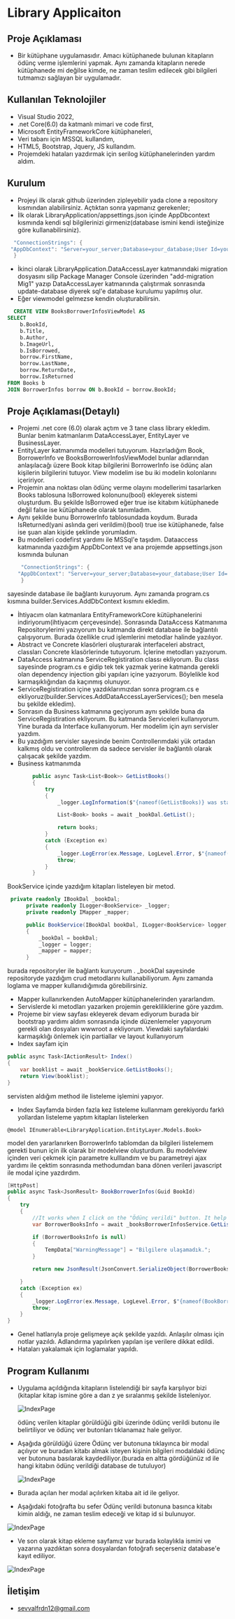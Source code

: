 # Library Applicaiton

## Proje Açıklaması

- Bir kütüphane uygulamasıdır. Amacı kütüphanede bulunan kitapların ödünç verme işlemlerini yapmak. Aynı zamanda kitapların nerede kütüphanede mi değilse kimde, ne zaman teslim edilecek gibi bilgileri tutmamızı sağlayan bir uygulamadır.

## Kullanılan Teknolojiler

- Visual Studio 2022,
- .net Core(6.0) da katmanlı mimari ve code first,
- Microsoft EntityFrameworkCore kütüphaneleri,
- Veri tabanı için MSSQL kullandım,
- HTML5, Bootstrap, Jquery, JS kullandım.
- Projemdeki hataları yazdırmak için serilog kütüphanelerinden yardım aldım.
  
## Kurulum

- Projeyi ilk olarak github üzerinden zipleyebilir yada clone a repository kısmından alabilirsiniz. Açtıktan sonra yapmanız gerekenler;
- İlk olarak     LibraryApplication/appsettings.json içinde AppDbcontext kısmında kendi sql bilgilerinizi girmeniz(database ismini kendi isteğinize göre kullanabilirsiniz).
 ```c#
   "ConnectionStrings": {
  "AppDbContext": "Server=your_server;Database=your_database;User Id=your_username;Password=your_password;"
   }
  ```
- İkinci olarak  LibraryApplication.DataAccessLayer katmanındaki migration dosyasını silip Package Manager Console üzerinden "add-migration Mig1" yazıp DataAccessLayer katmanında çalıştırmak sonrasında update-database diyerek sql'e database kurulumu yapılmış olur.  
- Eğer viewmodel gelmezse kendin oluşturabilirsin.
```sql
  CREATE VIEW BooksBorrowerInfosViewModel AS
SELECT
    b.BookId,
	b.Title,
	b.Author,
	b.ImageUrl,
	b.IsBorrowed,
	borrow.FirstName,
	borrow.LastName,
	borrow.ReturnDate,
    borrow.IsReturned
FROM Books b
JOIN BorrowerInfos borrow ON b.BookId = borrow.BookId;
```

## Proje Açıklaması(Detaylı)

- Projemi .net core (6.0) olarak açtım ve 3 tane class library ekledim. Bunlar benim katmanlarım DataAccessLayer, EntityLayer ve BusinessLayer.
- EntityLayer katmanımda modelleri tutuyorum. Hazırladığım Book, BorrowerInfo ve BooksBorrowerInfosViewModel bunlar adlarından anlaşılacağı üzere Book kitap bilgilerini BorrowerInfo ise ödünç alan kişilerin bilgilerini tutuyor. View modelim ise bu iki modelin kolonlarını içeririyor.
- Projemin ana noktası olan ödünç verme olayını modellerimi tasarlarken Books tablosuna IsBorrowed kolonunu(bool) ekleyerek sistemi oluşturdum. Bu şekilde IsBorrowed eğer true ise kitabım kütüphanede değil false ise kütüphanede olarak tanımladım.
- Aynı şekilde bunu BorrowerInfo tablosundada koydum. Burada IsReturned(yani aslında geri verildimi)(bool) true ise kütüphanede, false ise şuan alan kişide şeklinde yorumladım.
- Bu modelleri codefirst yardımı ile MSSql'e taşıdım. Dataaccess katmanında yazdığım AppDbContext ve ana projemde appsettings.json kısmında bulunan
  ```c#
   "ConnectionStrings": {
  "AppDbContext": "Server=your_server;Database=your_database;User Id=your_username;Password=your_password;"
   }
  ```
sayesinde database ile bağlantı kuruyorum. Aynı zamanda program.cs kısmına builder.Services.AddDbContext kısmını ekledim.
- İhtiyacım olan katmanlara EntityFrameworkCore kütüphanelerini indiriyorum(ihtiyacım çerçevesinde). Sonrasında DataAccess Katmanıma Repositorylerimi yazıyorum bu katmanda direkt database ile bağlantılı çalışıyorum. Burada özellikle crud işlemlerini metodlar halinde yazılıyor.
- Abstract ve Concrete klasörleri oluşturarak interfaceleri abstract, classları Concrete klasörlerinde tutuyorum. İçlerine metodları yazıyorum.
- DataAccess katmanına ServiceRegistiration classı ekliyorum. Bu class sayesinde program.cs e gidip tek tek yazmak yerine katmanda gerekli olan dependency injection gibi yapıları içine yazıyorum. Böylelikle kod karmaşıklığından da kaçınmış olunuyor.
- ServiceRegistiration içine yazdıklarımızdan sonra program.cs e ekliyoruz(builder.Services.AddDataAccessLayerServices(); ben mesela bu şekilde ekledim).
- Sonrasın da Business katmanına geçiyorum aynı şekilde buna da ServiceRegistiration ekliyorum. Bu katmanda Serviceleri kullanıyorum. Yine burada da Interface kullanıyorum. Her modelim için ayrı servisler yazdım.
- Bu yazdığım servisler sayesinde benim Controllerımdaki yük ortadan kalkmış oldu ve controllerım da sadece servisler ile bağlantılı olarak çalışacak şekilde yazdım.
- Business katmanımda <br/>
```c#
        public async Task<List<Book>> GetListBooks()
        {
            try
            {
                _logger.LogInformation($"{nameof(GetListBooks)} was started");

                List<Book> books = await _bookDal.GetList(); 

                return books;
            }
            catch (Exception ex)
            {
                _logger.LogError(ex.Message, LogLevel.Error, $"{nameof(GetListBooks)} is error");
                throw;
            }
        }
```
 BookService içinde yazdığım kitapları listeleyen bir metod.
  <br/>
  ```c#
   private readonly IBookDal _bookDal;
        private readonly ILogger<BookService> _logger;
        private readonly IMapper _mapper;

        public BookService(IBookDal bookDal, ILogger<BookService> logger, IMapper mapper)
        {
            _bookDal = bookDal;
            _logger = logger;
            _mapper = mapper;
        }
```
 burada repositoryler ile bağlantı kuruyorum . _bookDal sayesinde repositoryde yazdığım crud metodlarını kullanabiliyorum. Aynı zamanda loglama ve mapper kullanıdığımıda görebilirsiniz.
-  Mapper kullanırkenden AutoMapper kütüphanelerinden yararlandım.
-  Servislerde ki metodları yazarken projemin gerekliliklerine göre yazdım.
-  Projeme bir view sayfası ekleyerek devam ediyorum burada bir bootstrap yardımı aldım sonrasında içinde düzenlemeler yapıyorum gerekli olan dosyaları wwwroot a ekliyorum. Viewdaki sayfalardaki karmaşıklığı önlemek için partiallar ve layout kullanıyorum
-  Index sayfam için
 ```c#
 public async Task<IActionResult> Index()
 {
     var booklist = await _bookService.GetListBooks();
     return View(booklist);
 }
```
servisten aldığım method ile listeleme işlemini yapıyor. 
-  Index Sayfamda birden fazla kez listeleme kullanmam gerekiyordu farklı yollardan listeleme yaptım kitapları listelerken
  ```
@model IEnumerable<LibraryApplication.EntityLayer.Models.Book>
```
model den yararlanırken BorrowerInfo tablomdan da bilgileri listelemem gerekti bunun için ilk olarak bir modelview oluşturdum. Bu modelview içinden veri çekmek için parametre kulllandım ve bu parametreyi ajax yardımı ile çektim sonrasında methodumdan bana dönen verileri javascript ile modal içine yazdırdım.
```c#
[HttpPost]
public async Task<JsonResult> BookBorrowerInfos(Guid BookId)
{
    try
    {
        //It works when I click on the "Ödünç verildi" button. It help shows me the book name, delivery date and book ID.
        var BorrowerBooksInfo = await _booksBorrowerInfosService.GetListBooksBorrowerInfo(BookId.ToString());

        if (BorrowerBooksInfo is null)
        {
            TempData["WarningMessage"] = "Bilgilere ulaşamadık.";
        }

        return new JsonResult(JsonConvert.SerializeObject(BorrowerBooksInfo));

    }
    catch (Exception ex)
    {
        _logger.LogError(ex.Message, LogLevel.Error, $"{nameof(BookBorrowerInfos)} is error");
        throw;
    }
}
```
- Genel hatlarıyla proje gelişmeye açık şekilde yazıldı. Anlaşılır olması için notlar yazıldı. Adlandırma yapılırken yapılan işe verilere dikkat edildi.
- Hataları yakalamak için loglamalar yapıldı.


## Program Kullanımı

- Uygulama açıldığında kitapların listelendiği bir sayfa karşılıyor bizi (kitaplar kitap ismine göre a dan z ye sıralanmış şekilde listeleniyor.
  
  ![IndexPage](https://github.com/SevvalFrdn/LibraryApplication/blob/master/LibraryApplication/wwwroot/GithubImage/2.png)

  ödünç verilen kitaplar görüldüğü gibi üzerinde ödünç verildi butonu ile belirtiliyor ve ödünç ver butonları tıklanamaz hale geliyor.

- Aşağıda görüldüğü üzere Ödünç ver butonuna tıklayınca bir modal açılıyor ve buradan kitabı almak isteyen kişinin bilgileri modaldaki ödünç ver butonuna basılarak kaydediliyor.(burada en altta gördüğünüz ıd ile hangi kitabın ödünç verildiği database de tutuluyor)

  ![IndexPage](https://github.com/SevvalFrdn/LibraryApplication/blob/master/LibraryApplication/wwwroot/GithubImage/3.png)
  
- Burada açılan her modal açılırken kitaba ait id ile geliyor.
- Aşağıdaki fotoğrafta bu sefer Ödünç verildi butonuna basınca kitabı kimin aldığı, ne zaman teslim edeceği ve kitap id si bulunuyor.

 ![IndexPage](https://github.com/SevvalFrdn/LibraryApplication/blob/master/LibraryApplication/wwwroot/GithubImage/4.png)

- Ve son olarak kitap ekleme sayfamız var burada kolaylıkla ismini ve yazarına yazdıktan sonra dosyalardan fotoğrafı seçerseniz database'e kayıt ediliyor.

 ![IndexPage](https://github.com/SevvalFrdn/LibraryApplication/blob/master/LibraryApplication/wwwroot/GithubImage/5.png)


## İletişim

- sevvalfrdn12@gmail.com
 

  
